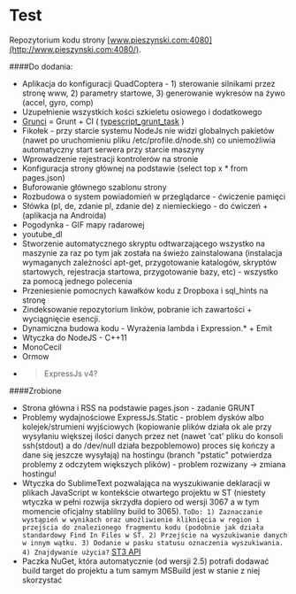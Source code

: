 Test
======
Repozytorium kodu strony [www.pieszynski.com:4080](http://www.pieszynski.com:4080/).

####Do dodania:

* Aplikacja do konfiguracji QuadCoptera - 1) sterowanie silnikami przez stronę www, 2) parametry startowe, 3) generowanie wykresów na żywo (accel, gyro, comp)
* Uzupełnienie wszystkich kości szkieletu osiowego i dodatkowego
* [Grunci](https://github.com/pieszynski/grunci) = Grunt + CI ( [typescript_grunt_task](https://github.com/ribose/dev-grunt-build) )
* Fikołek - przy starcie systemu NodeJs nie widzi globalnych pakietów (nawet po uruchomieniu pliku /etc/profile.d/node.sh) co uniemożliwia automatyczny start serwera przy starcie maszyny
* Wprowadzenie rejestracji kontrolerów na stronie
* Konfiguracja strony głównej na podstawie (select top x * from pages.json)
* Buforowanie głównego szablonu strony
* Rozbudowa o system powiadomień w przeglądarce - ćwiczenie pamięci
* Słówka (pl, de, zdanie pl, zdanie de) z niemieckiego - do ćwiczeń + (aplikacja na Androida)
* Pogodynka - GIF mapy radarowej
* youtube_dl
* Stworzenie automatycznego skryptu odtwarzającego wszystko na maszynie za raz po tym jak została na świeżo zainstalowana (instalacja wymaganych zależności apt-get, przygotowanie katalogów, skryptów startowych, rejestracja startowa, przygotowanie bazy, etc) - wszystko za pomocą jednego polecenia
* Przeniesienie pomocnych kawałków kodu z Dropboxa i sql_hints na stronę
* Zindeksowanie repozytorium linków, pobranie ich zawartości + wyciągnięcie esencji.
* Dynamiczna budowa kodu - Wyrażenia lambda i Expression.* + Emit
* Wtyczka do NodeJS - C++11
* MonoCecil
* Ormow
* > ExpressJs v4?

####Zrobione
* Strona główna i RSS na podstawie pages.json - zadanie GRUNT
* Problemy wydajnościowe ExpressJs.Static - problem dysków albo kolejek/strumieni wyjściowych (kopiowanie plików działa ok ale przy wysyłaniu większej ilości danych przez net (nawet 'cat' pliku do konsoli ssh(stdout) a do /dev/null działa bezpoblemowo) proces się kończy a dane się jeszcze wysyłają) na hostingu (branch "pstatic" potwierdza problemy z odczytem większych plików) - problem rozwizany -> zmiana hostingu!
* Wtyczka do SublimeText pozwalająca na wyszukiwanie deklaracji w plikach JavaScript w kontekście otwartego projektu w ST (niestety wtyczka w pełni rozwija skrzydła dopiero od wersji 3067 a w tym momencie oficjalny stablilny build to 3065). ```ToDo: 1) Zaznaczanie wystąpień w wynikach oraz umożliwienie kliknięcia w region i przejścia do znalezionego fragmentu kodu (podobnie jak działa standardowy Find In Files w ST. 2) Przejście na wyszukiwanie danych w innym wątku. 3) Dodanie w pasku statusu oznaczenia wyszukiwania. 4) Znajdywanie użycia?``` [ST3 API](http://www.sublimetext.com/docs/3/api_reference.html)
* Paczka NuGet, która automatycznie (od wersji 2.5) potrafi dodawać build target do projektu a tum samym MSBuild jest w stanie z niej skorzystać
